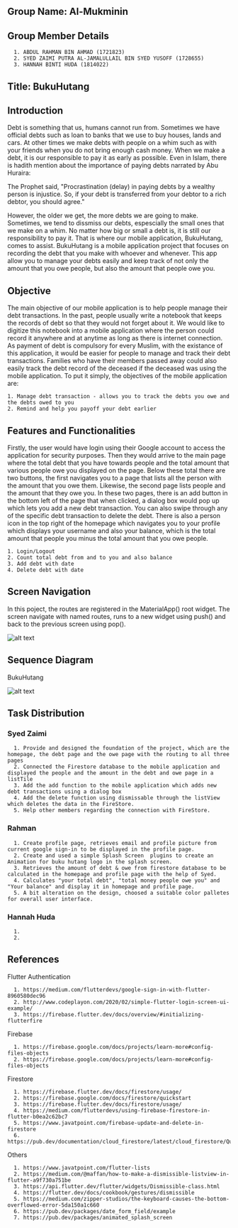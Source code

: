 ## Group Name: Al-Mukminin

## Group Member Details
      1. ABDUL RAHMAN BIN AHMAD (1721823)
      2. SYED ZAIMI PUTRA AL-JAMALULLAIL BIN SYED YUSOFF (1728655)
      3. HANNAH BINTI HUDA (1814022)

## Title: BukuHutang

## Introduction
Debt is something that us, humans cannot run from. Sometimes we have official debts such as loan to banks that we use to buy houses, lands and cars. At other times we make debts with people on a whim such as with your friends when you do not bring enough cash money. When we make a debt, it is our responsible to pay it as early as possible. Even in Islam, there is hadith mention about the importance of paying debts narrated by Abu Huraira:

The Prophet said, "Procrastination (delay) in paying debts by a wealthy person is injustice. So, if your debt is transferred from your debtor to a rich debtor, you should agree."

However, the older we get, the more debts we are going to make. Sometimes, we tend to dissmiss our debts, espescially the small ones that we make on a whim. No matter how big or small a debt is, it is still our responsibility to pay it. That is where our mobile application, BukuHutang, comes to assist. BukuHutang is a mobile application project that focuses on recording the debt that you make with whoever and whenever. This app allow you to manage your debts easily and keep track of not only the amount that you owe people, but also the amount that people owe you. 


## Objective
The main objective of our mobile application is to help people manage their debt transactions. In the past, people usually write a notebook that keeps the records of debt so that they would not forget about it. We would like to digitize this notebook into a mobile application where the person could record it anywhere and at anytime as long as there is internet connection. As payment of debt is compulsory for every Muslim, with the existance of this application, it would be easier for people to manage and track their debt transactions. Families who have their members passed away could also easily track the debt record of the deceased if the deceased was using the mobile application. To put it simply, the objectives of the mobile application are: 

    1. Manage debt transaction - allows you to track the debts you owe and the debts owed to you
    2. Remind and help you payoff your debt earlier

## Features and Functionalities
Firstly, the user would have login using their Google account to access the application for security purposes. Then they would arrive to the main page where the total debt that you have towards people and the total amount that various people owe you displayed on the page. Below these total there are two buttons, the first navigates you to a page that lists all the person with the amount that you owe them. Likewise, the second page lists people and the amount that they owe you. In these two pages, there is an add button in the bottom left of the page that when clicked, a dialog box would pop up which lets you add a new debt transaction. You can also swipe through any of the specific debt transaction to delete the debt. There is also a person icon in the top right of the homepage which navigates you to your profile which displays your username and also your balance, which is the total amount that people you minus the total amount that you owe people.

    1. Login/Logout 
    2. Count total debt from and to you and also balance
    3. Add debt with date
    4. Delete debt with date


## Screen Navigation 
In this poject, the routes are registered in the MaterialApp() root widget. The screen navigate with named routes, runs to a new widget using push() and back to the previous screen using pop().

![alt text](ScreenNavigation.jpg)

## Sequence Diagram

BukuHutang

![alt text](sequencediagram.png)

## Task Distribution

### Syed Zaimi
      1. Provide and designed the foundation of the project, which are the homepage, the debt page and the owe page with the routing to all three pages
      2. Connected the Firestore database to the mobile application and displayed the people and the amount in the debt and owe page in a listTile
      3. Add the add function to the mobile application which adds new debt transactions using a dialog box
      4. Add the delete function using dismissable through the listView which deletes the data in the FireStore.
      5. Help other members regarding the connection with FireStore.
      
 ### Rahman
      1. Create profile page, retrieves email and profile picture from current google sign-in to be displayed in the profile page.
      2. Create and used a simple Splash Screen  plugins to create an Animation for buku hutang logo in the splash screen.
      3. Retrieves the amount of debt & owe from firestore database to be calculated in the homepage and profile page with the help of Syed.
      4. Calculates "your total debt", "total money people owe you" and "Your balance" and display it in homepage and profile page.
      5. A bit alteration on the design, choosed a suitable color palletes for overall user interface.
      
### Hannah Huda
      1.
      2.
      
## References
Flutter Authentication

      1. https://medium.com/flutterdevs/google-sign-in-with-flutter-8960580dec96
      2. http://www.codeplayon.com/2020/02/simple-flutter-login-screen-ui-example/
      3. https://firebase.flutter.dev/docs/overview/#initializing-flutterfire
      
Firebase

      1. https://firebase.google.com/docs/projects/learn-more#config-files-objects
      2. https://firebase.google.com/docs/projects/learn-more#config-files-objects
      
Firestore

      1. https://firebase.flutter.dev/docs/firestore/usage/
      2. https://firebase.google.com/docs/firestore/quickstart
      3. https://firebase.flutter.dev/docs/firestore/usage/
      4. https://medium.com/flutterdevs/using-firebase-firestore-in-flutter-b0ea2c62bc7
      5. https://www.javatpoint.com/firebase-update-and-delete-in-firestore
      6. https://pub.dev/documentation/cloud_firestore/latest/cloud_firestore/QuerySnapshot/docs.html
      
 Others 
      
      1. https://www.javatpoint.com/flutter-lists
      2. https://medium.com/@maffan/how-to-make-a-dismissible-listview-in-flutter-a9f730a751be
      3. https://api.flutter.dev/flutter/widgets/Dismissible-class.html
      4. https://flutter.dev/docs/cookbook/gestures/dismissible
      5. https://medium.com/zipper-studios/the-keyboard-causes-the-bottom-overflowed-error-5da150a1c660
      6. https://pub.dev/packages/date_form_field/example
      7. https://pub.dev/packages/animated_splash_screen
